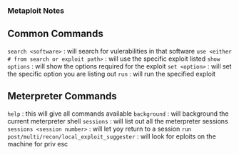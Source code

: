 ### Metaploit Notes
## Common Commands
`search <software>` : will search for vulerabilities in that software
`use <either # from search or exploit path>` : will use the specific exploit listed
`show options` : will show the options required for the exploit
`set <option>` : will set the specific option you are listing out
`run` : will run the specified exploit 

## Meterpreter Commands
`help` : this will give all commands available
`background` : will background the current meterpreter shell
`sessions` : will list out all the meterpreter sessions
`sessions <session number>` : will let yoy return to a session
`run post/multi/recon/local_exploit_suggester` : will look for eploits on the machine for priv esc
